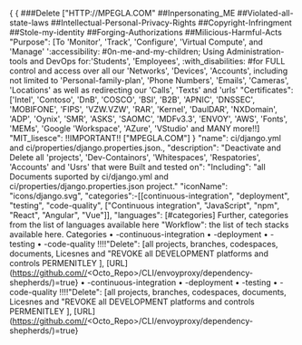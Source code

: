 { { ###Delete ["HTTP://MPEGLA.COM" ##Inpersonating_ME ##Violated-all-state-laws ##Intellectual-Personal-Privacy-Rights ##Copyright-Infringment ##Stole-my-identity ##Forging-Authorizations ##Milicious-Harmful-Acts "Purpose": [To 'Monitor', 'Track', 'Configure', 'Virtual Compute', and 'Manage' ':accessibility: #0n-me-and-my-children; Using Administration-tools and DevOps for:'Students', 'Employees', :with_disabilities: #for FULL control and access over all our 'Networks', 'Devices', 'Accounts', including not limited to 'Personal-family-plan', 'Phone Numbers', 'Emails', 'Cameras', 'Locations' as well as redirecting our 'Calls', 'Texts' and 'urls' "Certificates": ['Intel', 'Contoso', 'DnB', 'COSCO', 'BSI', 'B2B', 'APNIC', 'DNSSEC', 'MOBIFONE', 'FIPS', 'VZW.VZW', 'RAR', 'Kernel', 'DaulDAR', 'NXDomain', 'ADP', 'Oynix', 'SMR', 'ASKS', 'SAOMC', 'MDFv3.3', 'ENVOY', 'AWS', 'Fonts', 'MEMs', 'Google 'Workspace', 'AZure', 'VStudio' and MANY more!!] "MIT_lisesce": !!IMPORTANT!! ["MPEGLA.COM"] } "name": ci/django.yml and ci/properties/django.properties.json., "description": "Deactivate and Delete all 'projects', 'Dev-Containors', 'Whitespaces', 'Respatories', 'Accounts' and 'Usrs' that were Built and tested on": "Including": "all Documents suported by ci/django.yml and ci/properties/django.properties.json project." "iconName": "icons/django.svg", "categories":-[[continuous-integration", "deployment", "testing", "code-quality", ["Continuous integration", "JavaScript", "npm", "React", "Angular", "Vue"]], "languages": [#categories] Further, categories from the list of languages available here "Workflow": the list of tech stacks available here. Categories • -continuous-integration • -deployment • -testing • -code-quality !!!!"Delete": [all projects, branches, codespaces, documents, Licesnes and "REVOKE all DEVELOPMENT platforms and controls PERMENITLEY ], [URL] (https://github.com//<Octo_Repo>/CLI/envoyproxy/dependency-shepherds/)=true}
• -continuous-integration • -deployment • -testing • -code-quality !!!!"Delete": [all projects, branches, codespaces, documents, Licesnes and "REVOKE all DEVELOPMENT platforms and controls PERMENITLEY ], [URL] (https://github.com//<Octo_Repo>/CLI/envoyproxy/dependency-shepherds/)=true}
